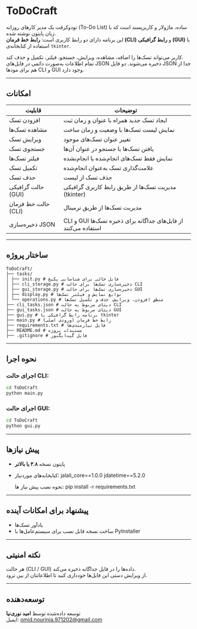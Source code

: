 # ToDoCraft

تودوکرفت یک مدیر کارهای روزانه (To-Do List) ساده، ماژولار و کاربرپسند است که با زبان پایتون نوشته شده.  
این برنامه دارای دو رابط کاربری است: **رابط خط فرمان (CLI)** و **رابط گرافیکی (GUI)** با استفاده از کتابخانه‌ی `tkinter`.

کاربر می‌تواند تسک‌ها را اضافه، مشاهده، ویرایش، جستجو، فیلتر، تکمیل و حذف کند.   
تمام اطلاعات به‌صورت دائمی در فایل‌های JSON ذخیره می‌شوند. دو فایل JSON جدا از هم برای مودها CLI و GUI وجود دارد.

---

## امکانات

| قابلیت | توضیحات |
|--------|---------|
| افزودن تسک | ایجاد تسک جدید همراه با عنوان و زمان ثبت |
| مشاهده تسک‌ها | نمایش لیست تسک‌ها با وضعیت و زمان ساخت |
| ویرایش تسک | تغییر عنوان تسک‌های موجود |
| جستجوی تسک | یافتن تسک‌ها با جستجو در عنوان آن‌ها |
| فیلتر تسک‌ها | نمایش فقط تسک‌های انجام‌شده یا انجام‌نشده |
| تکمیل تسک | علامت‌گذاری تسک به‌عنوان انجام‌شده |
| حذف تسک | حذف تسک از لیست |
| حالت گرافیکی (GUI) | مدیریت تسک‌ها از طریق رابط کاربری گرافیکی (tkinter) |
| حالت خط فرمان (CLI) | مدیریت تسک‌ها از طریق ترمینال |
| ذخیره‌سازی JSON | CLI و GUI از فایل‌های جداگانه برای ذخیره تسک‌ها استفاده می‌کنند |

---

## ساختار پروژه

```
ToDoCraft/
├── tasks/
│ ├── init.py # فایل خالی برای شناسایی پکیج
│ ├── cli_storage.py # ذخیره‌سازی تسک‌ها برای حالت CLI
│ ├── gui_storage.py # ذخیره‌سازی تسک‌ها برای حالت GUI
│ ├── display.py # توابع نمایش و فیلتر تسک‌ها
│ └── operations.py # منطق افزودن، ویرایش، حذف و تکمیل تسک‌ها
├── cli_tasks.json # دیتای مربوط به حالت CLI
├── gui_tasks.json # دیتای مربوط به حالت GUI
├── gui.py # برنامه رابط گرافیکی با tkinter
├── main.py # رابط خط فرمان (ورودی اصلی)
├── requirements.txt # فایل نیازمندی‌ها
├── README.md # مستندات پروژه
├── .gitignore # فایل گیت‌ایگنور
```

---

## نحوه اجرا

### اجرای حالت CLI:

```bash
cd ToDoCraft
python main.py
```

### اجرای حالت GUI:

```bash
cd ToDoCraft
python gui.py
```

---

## پیش‌ نیازها

- پایتون نسخه **۳.۸ یا بالاتر**
- کتابخانه‌های موردنیاز:
    jalali_core==1.0.0
    jdatetime==5.2.0
    
    نحوه نصب پیش نیاز ها:
        pip install -r requirements.txt

---

## پیشنهاد برای امکانات آینده

- یادآور تسک‌ها
- ساخت نسخه قابل نصب برای سیستم‌عامل‌ها با PyInstaller

---

## نکته امنیتی

هر حالت (CLI / GUI) داده‌ها را در فایل جداگانه ذخیره می‌کند.  
از ویرایش دستی این فایل‌ها خودداری کنید تا اطلاعاتتان از بین نرود.

---

## توسعه‌دهنده

توسعه داده‌شده توسط **امید نوری‌نیا**  
ایمیل: omid.nourinia.971202@gmail.com
